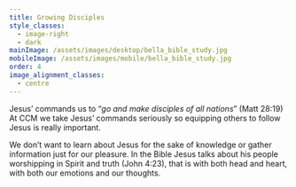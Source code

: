 ```yaml
---
title: Growing Disciples
style_classes:
  - image-right
  - dark
mainImage: /assets/images/desktop/bella_bible_study.jpg
mobileImage: /assets/images/mobile/bella_bible_study.jpg
order: 4
image_alignment_classes:
  - centre
---
```

Jesus’ commands us to “*go and make disciples of all nations*” (Matt 28:19) At CCM we take Jesus’ commands seriously so equipping others to follow Jesus is really important.

We don’t want to learn about Jesus for the sake of knowledge or gather information just for our pleasure. In the Bible Jesus talks about his people worshipping in Spirit and truth (John 4:23), that is with both head and heart, with both our emotions and our thoughts.
